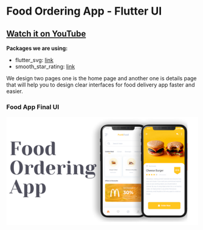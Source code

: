 # Food Ordering App - Flutter UI

## [Watch it on YouTube](https://youtu.be/Ot2i6l23kyc)

**Packages we are using:**

- flutter_svg: [link](https://pub.dev/packages/flutter_svg)
- smooth_star_rating: [link](https://pub.dev/packages/smooth_star_rating)

We design two pages one is the home page and another one is details page that will help you to design clear interfaces for food delivery app faster and easier.

### Food App Final UI

![App UI](/ui.png)
